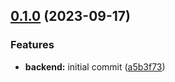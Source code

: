 ## [0.1.0](https://github.com/zhid0399123/fullstack-open-exercises-backend/compare/a5b3f73c810cc75a8fa9dad01e920eb18d7b0d42...0.1.0) (2023-09-17)


### Features

* **backend:** initial commit ([a5b3f73](https://github.com/zhid0399123/fullstack-open-exercises-backend/commit/a5b3f73c810cc75a8fa9dad01e920eb18d7b0d42))

